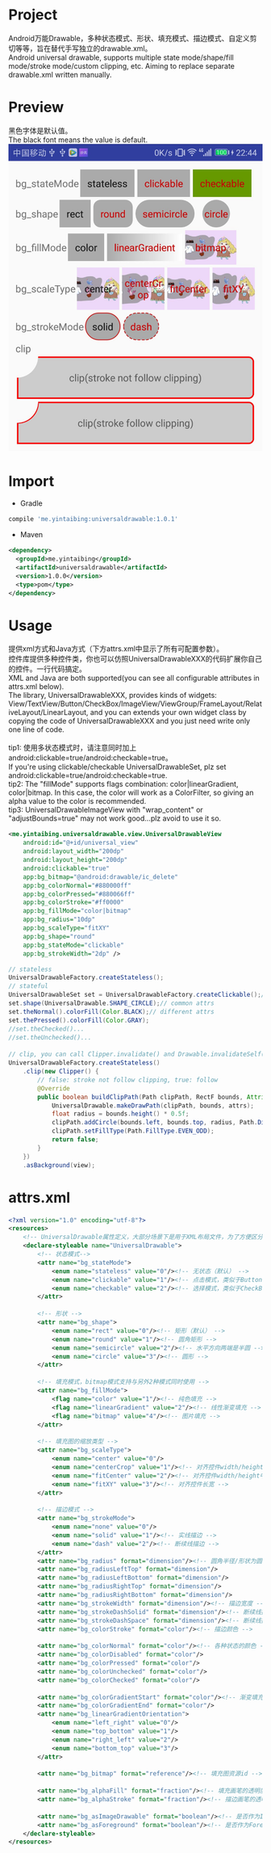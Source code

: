 # Project
Android万能Drawable，多种状态模式、形状、填充模式、描边模式、自定义剪切等等，旨在替代手写独立的drawable.xml。<br/>
Android universal drawable, supports multiple state mode/shape/fill mode/stroke mode/custom clipping, etc. Aiming to replace separate drawable.xml written manually.

# Preview
黑色字体是默认值。<br/>
The black font means the value is default.
![image](https://github.com/yintaibing/UniversalDrawable/blob/master/screenshot/preview.jpg)

# Import
- Gradle
```groovy
compile 'me.yintaibing:universaldrawable:1.0.1'
```
- Maven
```xml
<dependency>
  <groupId>me.yintaibing</groupId>
  <artifactId>universaldrawable</artifactId>
  <version>1.0.0</version>
  <type>pom</type>
</dependency>
```

# Usage
提供xml方式和Java方式（下方attrs.xml中显示了所有可配置参数）。<br/>
控件库提供多种控件类，你也可以仿照UniversalDrawableXXX的代码扩展你自己的控件。一行代码搞定。<br/>
XML and Java are both supported(you can see all configurable attributes in attrs.xml below).<br/>
The library, UniversalDrawableXXX, provides kinds of widgets: View/TextView/Button/CheckBox/ImageView/ViewGroup/FrameLayout/RelativeLayout/LinearLayout, and you can extends your own widget class by copying the code of UniversalDrawableXXX and you just need write only one line of code.
<br/>
<br/>
tip1: 使用多状态模式时，请注意同时加上android:clickable=true/android:checkable=true。<br/>
If you're using clickable/checkable UniversalDrawableSet, plz set android:clickable=true/android:checkable=true.<br/>
tip2:
The "fillMode" supports flags combination: color|linearGradient, color|bitmap. In this case, the color will work as a ColorFilter, so giving an alpha value to the color is recommended.<br/>
tip3:
UniversalDrawableImageView with "wrap_content" or "adjustBounds=true" may not work good...plz avoid to use it so.<br/>
```xml
<me.yintaibing.universaldrawable.view.UniversalDrawableView
    android:id="@+id/universal_view"
    android:layout_width="200dp"
    android:layout_height="200dp"
    android:clickable="true"
    app:bg_bitmap="@android:drawable/ic_delete"
    app:bg_colorNormal="#880000ff"
    app:bg_colorPressed="#880066ff"
    app:bg_colorStroke="#ff0000"
    app:bg_fillMode="color|bitmap"
    app:bg_radius="10dp"
    app:bg_scaleType="fitXY"
    app:bg_shape="round"
    app:bg_stateMode="clickable"
    app:bg_strokeWidth="2dp" />
```
```java
// stateless
UniversalDrawableFactory.createStateless();
// stateful
UniversalDrawableSet set = UniversalDrawableFactory.createClickable();//createCheckable()
set.shape(UniversalDrawable.SHAPE_CIRCLE);// common attrs
set.theNormal().colorFill(Color.BLACK);// different attrs
set.thePressed().colorFill(Color.GRAY);
//set.theChecked()...
//set.theUnchecked()...

// clip, you can call Clipper.invalidate() and Drawable.invalidateSelf() to redraw
UniversalDrawableFactory.createStateless()
	.clip(new Clipper() {
	    // false: stroke not follow clipping, true: follow
	    @Override
	    public boolean buildClipPath(Path clipPath, RectF bounds, Attributes attrs) {
	        UniversalDrawable.makeDrawPath(clipPath, bounds, attrs);
	        float radius = bounds.height() * 0.5f;
	        clipPath.addCircle(bounds.left, bounds.top, radius, Path.Direction.CW);
	        clipPath.setFillType(Path.FillType.EVEN_ODD);
	        return false;
	    }
	})
	.asBackground(view);
```

# attrs.xml
```xml
<?xml version="1.0" encoding="utf-8"?>
<resources>
    <!-- UniversalDrawable属性定义，大部分场景下是用于XML布局文件，为了方便区分，采用bg_前缀 -->
    <declare-styleable name="UniversalDrawable">
        <!-- 状态模式-->
        <attr name="bg_stateMode">
            <enum name="stateless" value="0"/><!-- 无状态（默认） -->
            <enum name="clickable" value="1"/><!-- 点击模式，类似于Button -->
            <enum name="checkable" value="2"/><!-- 选择模式，类似于CheckBox -->
        </attr>

        <!-- 形状 -->
        <attr name="bg_shape">
            <enum name="rect" value="0"/><!-- 矩形（默认） -->
            <enum name="round" value="1"/><!-- 圆角矩形 -->
            <enum name="semicircle" value="2"/><!-- 水平方向两端是半圆 -->
            <enum name="circle" value="3"/><!-- 圆形 -->
        </attr>

        <!-- 填充模式，bitmap模式支持与另外2种模式同时使用 -->
        <attr name="bg_fillMode">
            <flag name="color" value="1"/><!-- 纯色填充 -->
            <flag name="linearGradient" value="2"/><!-- 线性渐变填充 -->
            <flag name="bitmap" value="4"/><!-- 图片填充 -->
        </attr>

        <!-- 填充图的缩放类型 -->
        <attr name="bg_scaleType">
            <enum name="center" value="0"/>
            <enum name="centerCrop" value="1"/><!-- 对齐控件width/height中的大者 -->
            <enum name="fitCenter" value="2"/><!-- 对齐控件width/height中的小者 -->
            <enum name="fitXY" value="3"/><!-- 对齐控件长宽 -->
        </attr>

        <!-- 描边模式 -->
        <attr name="bg_strokeMode">
            <enum name="none" value="0"/>
            <enum name="solid" value="1"/><!-- 实线描边 -->
            <enum name="dash" value="2"/><!-- 断续线描边 -->
        </attr>
        <attr name="bg_radius" format="dimension"/><!-- 圆角半径/形状为圆时的半径 -->
        <attr name="bg_radiusLeftTop" format="dimension"/>
        <attr name="bg_radiusLeftBottom" format="dimension"/>
        <attr name="bg_radiusRightTop" format="dimension"/>
        <attr name="bg_radiusRightBottom" format="dimension"/>
        <attr name="bg_strokeWidth" format="dimension"/><!-- 描边宽度 -->
        <attr name="bg_strokeDashSolid" format="dimension"/><!-- 断续线描边时，每一段实线的长度 -->
        <attr name="bg_strokeDashSpace" format="dimension"/><!-- 断续线描边时，每一段空白的长度 -->
        <attr name="bg_colorStroke" format="color"/><!-- 描边颜色 -->

        <attr name="bg_colorNormal" format="color"/><!-- 各种状态的颜色 -->
        <attr name="bg_colorDisabled" format="color"/>
        <attr name="bg_colorPressed" format="color"/>
        <attr name="bg_colorUnchecked" format="color"/>
        <attr name="bg_colorChecked" format="color"/>

        <attr name="bg_colorGradientStart" format="color"/><!-- 渐变填充的颜色和方向 -->
        <attr name="bg_colorGradientEnd" format="color"/>
        <attr name="bg_linearGradientOrientation">
            <enum name="left_right" value="0"/>
            <enum name="top_bottom" value="1"/>
            <enum name="right_left" value="2"/>
            <enum name="bottom_top" value="3"/>
        </attr>

        <attr name="bg_bitmap" format="reference"/><!-- 填充图资源id -->

        <attr name="bg_alphaFill" format="fraction"/><!-- 填充画笔的透明度 -->
        <attr name="bg_alphaStroke" format="fraction"/><!-- 描边画笔的透明度 -->

        <attr name="bg_asImageDrawable" format="boolean"/><!-- 是否作为ImageDrawable设给ImageView -->
        <attr name="bg_asForeground" format="boolean"/><!-- 是否作为Foreground设给View -->
    </declare-styleable>
</resources>
```